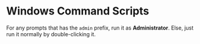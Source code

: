 # Windows Command Scripts

For any prompts that has the `admin` prefix, run it as **Administrator**. Else, just run it normally by double-clicking it.
